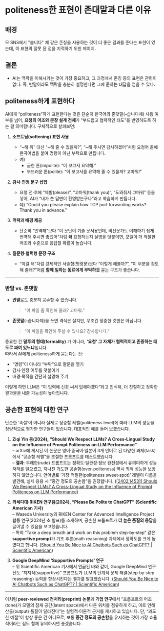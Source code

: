 # politeness한 표현이 존대말과 다른 이유

## 배경

모 SNS에서 "습니다" 체 같은 존칭을 사용하는 것이 더 좋은 결과를 준다는 표현이 있는데, 
이 표현의 잘못 된 점을 지적하기 위한 페이지. 

## 결론

- AI는 맥락을 이해시키는 것이 가장 중요하고, 그 과정에서 존칭 등의 표현은 관련이 없다. 즉, 반말이라도 맥락을 충분히 설명한다면 그에 준하는 대답을 얻을 수 있다. 

## politeness하게 표현하다

AI에게 “politeness”하게 표현한다는 것은 단순히 한국어의 존댓말(–습니다체) 사용 여부를 넘어, **요청의 어조와 문장 설계 전체**가 “부드럽고 협력적인 태도”를 반영하도록 하는 걸 의미합니다. 구체적으로 살펴보면:

1. **소프트닝(softening) 표현 사용**  
   - “~해 줘” 대신 “~해 줄 수 있을까?”, “~해 주시면 감사하겠어”처럼 요청어 끝에 완곡어법을 붙여 명령이 아닌 부탁으로 만듭니다.  
   - 예)  
     - 급한 톤(impolite): “이 보고서 요약해.”  
     - 부드러운 톤(polite): “이 보고서를 요약해 줄 수 있을까? 고마워!”

2. **감사·인정 문구 삽입**  
   - 요청 전·후에 “제발(please)”, “고마워(thank you)”, “도와줘서 고마워” 등을 넣어, AI가 “내가 쓴 답변이 환영받는구나”라고 학습하게 만듭니다.  
   - 예) “Could you please explain how TCP port forwarding works? Thank you in advance.”

3. **맥락과 배경 제공**  
   - 단순히 “번역해”보다 “이 문단이 기술 문서용인데, 비전문가도 이해하기 쉽게 번역해 주시면 좋겠어”처럼 **왜** 요청하는지 설명을 덧붙이면, 모델이 더 적절한 어조와 수준으로 응답할 확률이 높습니다.

4. **질문형·협력형 문장 구조**  
   - “이걸 해”처럼 강제적인 서술형(명령문)보다 “이렇게 해볼까?”, “이 부분을 검토해 줄래?”처럼 **함께 일하는 동료에게 부탁하듯** 묻는 구조가 좋습니다.

---

### 반말 vs. 존댓말  
- **반말**로도 충분히 공손할 수 있습니다.  
  > “이 파일 좀 확인해 줄래? 고마워.”  
- **존댓말**(–습니다체)을 쓰면 격식은 살지만, 무조건 정중한 것만은 아닙니다.  
  > “이 파일을 확인해 주실 수 있나요? 감사합니다.”  

중요한 건 **말투의 형태(formality)** 가 아니라, **‘요청’ 그 자체가 협력적이고 존중하는 태도로 짜여 있느냐**입니다.  
따라서 AI에게 politeness하게 묻는다는 건:

- “명령”이 아니라 “부탁”으로 말문을 열기  
- 감사·인정 어투를 덧붙이기  
- 배경·목적을 간단히 설명해 주기  

이렇게 하면 LLM은 “이 입력에 신경 써서 답해야겠다”라고 인식해, 더 친절하고 정확한 결과물을 내줄 가능성이 높아집니다.

## 공손한 표현에 대한 연구

단순한 ‘속설’이 아니라 실제로 정중함 레벨(politeness level)에 따라 LLM의 성능을 정량적으로 평가한 연구들이 있습니다. 대표적인 예를 들어 보겠습니다.

1. **Ziqi Yin 등(2024), “Should We Respect LLMs? A Cross‑Lingual Study on the Influence of Prompt Politeness on LLM Performance”**  
   – arXiv에 게시된 이 논문은 영어·중국어·일본어 3개 언어로 된 다양한 과제(task)에서 “공손함 레벨”을 조절한 프롬프트를 테스트했습니다.  
   – **결과**: 무례한(rude) 프롬프트는 정확도·일관성·정보 완전성에서 유의미하게 성능 저하를 일으켰고, 지나친 과도한 공손함(over‑politeness) 역시 최적 성능을 보장하지 않았습니다. 언어별로 ‘가장 적절한(politeness sweet‑spot)’ 레벨이 다름을 발견해, 실제 응용 시 “중간 정도의 공손함”을 권장합니다.  ([[2402.14531] Should We Respect LLMs? A Cross-Lingual Study on the Influence of Prompt Politeness on LLM Performance](https://arxiv.org/abs/2402.14531))

2. **와세다대·RIKEN 연구팀(2024), “Please Be Polite to ChatGPT” (Scientific American 기사)**  
   – Waseda University와 RIKEN Center for Advanced Intelligence Project 합동 연구(2024년 초 발표)를 소개하며, 공손한 프롬프트가 **더 높은 품질의 응답**을 끌어낼 수 있음을 보고했습니다.  
   – 특히 “Take a deep breath and work on this problem step‑by‑step” 같은 **supportive prompt**가 기초 추론(math reasoning) 과제에서 정확도를 크게 높였다고 합니다.  ([Should You Be Nice to AI Chatbots Such as ChatGPT? | Scientific American](https://www.scientificamerican.com/article/should-you-be-nice-to-ai-chatbots-such-as-chatgpt/))

3. **Google DeepMind ‘Supportive Prompts’ 연구**  
   – 위 Scientific American 기사에서 언급된 바와 같이, Google DeepMind 연구진도 “지지적(supportive)” 프롬프트가 LLM의 단계적 문제 해결(step‑by‑step reasoning) 능력을 향상시킨다는 결과를 발표했습니다.  ([Should You Be Nice to AI Chatbots Such as ChatGPT? | Scientific American](https://www.scientificamerican.com/article/should-you-be-nice-to-ai-chatbots-such-as-chatgpt/))

---

이처럼 **peer‑reviewed 전처리(preprint) 논문**과 **기업 연구**에서 “프롬프트의 어조(tone)가 모델의 잠재 공간(latent space)에서 다른 위치를 점유하게 하고, 이로 인해 산출(output) 품질이 달라진다”는 실험적·이론적 근거를 제시하고 있습니다. 단, “과도한 예절”이 항상 좋은 건 아니므로, 보통 **중간 정도의 공손함**을 유지하는 것이 가장 효율적이라는 점도 함께 유의하시면 좋겠습니다.
